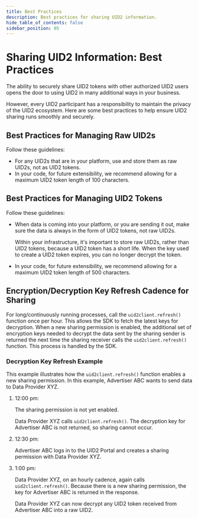 ```yaml
---
title: Best Practices
description: Best practices for sharing UID2 information.
hide_table_of_contents: false
sidebar_position: 05
---
```


# Sharing UID2 Information: Best Practices

<!--It includes the following:

 - [Best Practices for Managing Raw UID2s](#best-practices-for-managing-raw-uid2s)
- [Best Practices for Managing UID2 Tokens](#best-practices-for-managing-uid2-tokens)
- [Decryption Key Refresh Cadence](#encryptiondecryption-key-refresh-cadence-for-sharing)
  - [Decryption Key Refresh Example](#decryption-key-refresh-example) -->

The ability to securely share UID2 tokens with other authorized UID2 users opens the door to using UID2 in many additional ways in your business.

However, every UID2 participant has a responsibility to maintain the privacy of the UID2 ecosystem. Here are some best practices to help ensure UID2 sharing runs smoothly and securely.

## Best Practices for Managing Raw UID2s

Follow these guidelines:
- For any UID2s that are in your platform, use and store them as raw UID2s, not as UID2 tokens.
- In your code, for future extensibility, we recommend allowing for a maximum UID2 token length of 100 characters.

## Best Practices for Managing UID2 Tokens

Follow these guidelines:

- When data is coming into your platform, or you are sending it out, make sure the data is always in the form of UID2 tokens, not raw UID2s.

  Within your infrastructure, it's important to store raw UID2s, rather than UID2 tokens, because a UID2 token has a short life. When the key used to create a UID2 token expires, you can no longer decrypt the token. 

- In your code, for future extensibility, we recommend allowing for a maximum UID2 token length of 500 characters.

## Encryption/Decryption Key Refresh Cadence for Sharing

For long/continuously running processes, call the `uid2client.refresh()` function once per hour. This allows the SDK to fetch the latest keys for decryption. When a new sharing permission is enabled, the additional set of encryption keys needed to decrypt the data sent by the sharing sender is returned the next time the sharing receiver calls the `uid2client.refresh()` function. This process is handled by the SDK.

### Decryption Key Refresh Example

This example illustrates how the `uid2client.refresh()` function enables a new sharing permission. In this example, Advertiser ABC wants to send data to Data Provider XYZ.

1. 12:00 pm:

   The sharing permission is not yet enabled.

   Data Provider XYZ calls `uid2client.refresh()`. The decryption key for Advertiser ABC is not returned, so sharing cannot occur.

2. 12:30 pm:

   Advertiser ABC logs in to the UID2 Portal and creates a sharing permission with Data Provider XYZ.

3. 1:00 pm:

   Data Provider XYZ, on an hourly cadence, again calls `uid2client.refresh()`. Because there is a new sharing permission, the key for Advertiser ABC is returned in the response.

   Data Provider XYZ can now decrypt any UID2 token received from Advertiser ABC into a raw UID2.  
